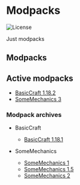 # Modpacks
![License](https://img.shields.io/badge/license-misilelab-green?style=for-the-badge)

Just modpacks

## Modpacks

## Active modpacks
- [BasicCraft 1.18.2](https://jenkins.misilelaboratory.xyz/job/modpack-build/lastSuccessfulBuild/artifact/basiccraft.7z)
- [SomeMechanics 3](https://jenkins.misilelaboratory.xyz/job/modpack-build/lastSuccessfulBuild/artifact/somemechanics.7z)

### Modpack archives

- BasicCraft
    - [BasicCraft 1.18.1](https://github.com/MisileLab/modpacks/releases/download/basiccraft-1.18.1/BasicCraft.zip)

- SomeMechanics
    - [SomeMechanics 1](https://github.com/MisileLab/modpacks/releases/download/archivesomemechanics/SomeMechanics.zip)
    - [SomeMechanics 1.5](https://github.com/MisileLab/modpacks/suites/6123893403/artifacts/213135932)
    - [SomeMechanics 2](https://jenkins.misilelaboratory.xyz/job/modpack-build/23)
